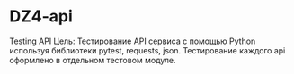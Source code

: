 # DZ4-api
Testing API
Цель: Тестирование API сервиса с помощью Python используя библиотеки pytest, requests, json.
Тестирование каждого api оформлено в отдельном тестовом модуле.
